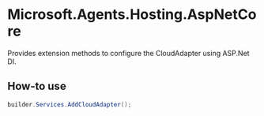 # Microsoft.Agents.Hosting.AspNetCore

Provides extension methods to configure the CloudAdapter using ASP.Net DI.

## How-to use

```cs
builder.Services.AddCloudAdapter();
```